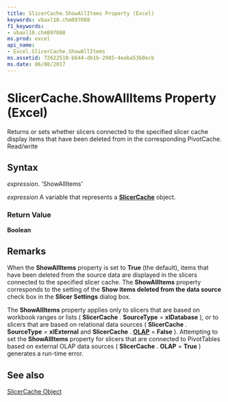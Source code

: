 ```yaml
---
title: SlicerCache.ShowAllItems Property (Excel)
keywords: vbaxl10.chm897088
f1_keywords:
- vbaxl10.chm897088
ms.prod: excel
api_name:
- Excel.SlicerCache.ShowAllItems
ms.assetid: 72622510-b644-db1b-2905-4eaba53b0ecb
ms.date: 06/08/2017
---
```



# SlicerCache.ShowAllItems Property (Excel)

Returns or sets whether slicers connected to the specified slicer cache display items that have been deleted from in the corresponding PivotCache. Read/write


## Syntax

 _expression_. 'ShowAllItems'

 _expression_ A variable that represents a **[SlicerCache](Excel.SlicerCache.md)** object.


### Return Value

 **Boolean**


## Remarks

When the  **ShowAllItems** property is set to **True** (the default), items that have been deleted from the source data are displayed in the slicers connected to the specified slicer cache. The **ShowAllItems** property corresponds to the setting of the **Show items deleted from the data source** check box in the **Slicer Settings** dialog box.

The  **ShowAllItems** property applies only to slicers that are based on workbook ranges or lists ( **SlicerCache** . **SourceType** = **xlDatabase** ), or to slicers that are based on relational data sources ( **SlicerCache** . **SourceType** = **xlExternal** and **SlicerCache** . **[OLAP](Excel.SlicerCache.OLAP.md)** = **False** ). Attempting to set the **ShowAllItems** property for slicers that are connected to PivotTables based on external OLAP data sources ( **SlicerCache** . **OLAP** = **True** ) generates a run-time error.


## See also


[SlicerCache Object](Excel.SlicerCache.md)

